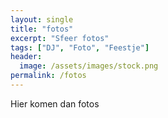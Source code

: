 ```yaml
---
layout: single
title: "fotos"
excerpt: "Sfeer fotos"
tags: ["DJ", "Foto", "Feestje"]
header:
  image: /assets/images/stock.png
permalink: /fotos
---
```


Hier komen dan fotos